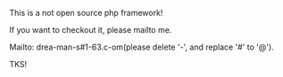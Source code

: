 This is a not open source php framework!

If you want to checkout it, please mailto me.

Mailto: drea-man-s#1-63.c-om(please delete '-', and replace '#' to '@').

TKS!
